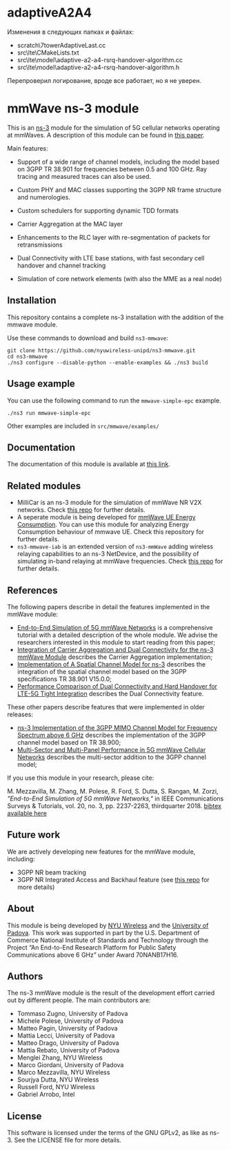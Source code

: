 # adaptiveA2A4
Изменения в следующих папках и файлах:

* scratch\7towerAdaptiveLast.cc
* src\lte\CMakeLists.txt
* src\lte\model\adaptive-a2-a4-rsrq-handover-algorithm.cc
* src\lte\model\adaptive-a2-a4-rsrq-handover-algorithm.h

Перепроверил логирование, вроде все работает, но я не уверен. 

  

# mmWave ns-3 module #

This is an [ns-3](https://www.nsnam.org "ns-3 Website") module for the simulation
of 5G cellular networks operating at mmWaves. A description of this module can be found in [this paper](https://ieeexplore.ieee.org/document/8344116/ "mmwave paper").

Main features:

* Support of a wide range of channel models, including the model based on 3GPP TR 38.901 for frequencies between 0.5 and 100 GHz. Ray tracing and measured traces can also be used.

* Custom PHY and MAC classes supporting the 3GPP NR frame structure and numerologies.

* Custom schedulers for supporting dynamic TDD formats

* Carrier Aggregation at the MAC layer

* Enhancements to the RLC layer with re-segmentation of packets for retransmissions

* Dual Connectivity with LTE base stations, with fast secondary cell handover and channel tracking

* Simulation of core network elements (with also the MME as a real node)

## Installation
This repository contains a complete ns-3 installation with the addition of the mmwave module. 

Use these commands to download and build `ns3-mmwave`:
```
git clone https://github.com/nyuwireless-unipd/ns3-mmwave.git
cd ns3-mmwave
./ns3 configure --disable-python --enable-examples && ./ns3 build
```

## Usage example
You can use the following command to run the `mmwave-simple-epc` example. 
```
./ns3 run mmwave-simple-epc
```
Other examples are included in `src/mmwave/examples/`

## Documentation
The documentation of this module is available at [this link](./src/mmwave/doc/mmwave-doc.md).

## Related modules
- MilliCar is an ns-3 module for the simulation of mmWave NR V2X networks. Check [this repo](https://github.com/signetlabdei/millicar) for further details.
- A seperate module is being developed for [mmWave UE Energy Consumption](https://github.com/arghasen10/mmwave-energy "mmwave-energy"). You can use this module for analyzing 
Energy Consumption behaviour of mmwave UE. Check this repository for further details.
- `ns3-mmwave-iab` is an extended version of `ns3-mmWave` adding wireless relaying capabilities to an ns-3 NetDevice, and the possibility of simulating in-band relaying at mmWave frequencies. Check [this repo](https://github.com/signetlabdei/ns3-mmwave-iab) for further details.

## References 
The following papers describe in detail the features implemented in the mmWave
module:
- [End-to-End Simulation of 5G mmWave Networks](https://ieeexplore.ieee.org/document/8344116/ "comst paper") is a comprehensive tutorial with a detailed description of the whole module. We advise the researchers interested in this module to start reading from this paper;
- [Integration of Carrier Aggregation and Dual Connectivity for the ns-3 mmWave Module](https://arxiv.org/abs/1802.06706 "wns3 2018") describes the Carrier Aggregation implementation;
- [Implementation of A Spatial Channel Model for ns-3](https://arxiv.org/abs/2002.09341 "wns3 2020") describes the integration of the spatial channel model based on the 3GPP specifications TR 38.901 V15.0.0;
- [Performance Comparison of Dual Connectivity and Hard Handover for LTE-5G Tight Integration](https://arxiv.org/abs/1607.05425 "simutools paper") describes the Dual Connectivity feature.

These other papers describe features that were implemented in older releases: 
- [ns-3 Implementation of the 3GPP MIMO Channel Model for Frequency Spectrum above 6 GHz](https://dl.acm.org/citation.cfm?id=3067678 "wns3 2017") describes the implementation of the 3GPP channel model based on TR 38.900;
- [Multi-Sector and Multi-Panel Performance in 5G mmWave Cellular Networks](https://arxiv.org/abs/1808.04905 "globecom2018") describes the multi-sector addition to the 3GPP channel model;

If you use this module in your research, please cite:

M. Mezzavilla, M. Zhang, M. Polese, R. Ford, S. Dutta, S. Rangan, M. Zorzi, _"End-to-End Simulation of 5G mmWave Networks,"_ in IEEE Communications Surveys & Tutorials, vol. 20, no. 3, pp. 2237-2263, thirdquarter 2018. [bibtex available here](https://ieeexplore.ieee.org/document/8344116/)

## Future work
We are actively developing new features for the mmWave module, including:
- 3GPP NR beam tracking
- 3GPP NR Integrated Access and Backhaul feature (see [this repo](https://github.com/signetlabdei/ns3-mmwave-iab) for more details)

## About
This module is being developed by [NYU Wireless](http://wireless.engineering.nyu.edu/) and the [University of Padova](http://mmwave.dei.unipd.it/).
This  work  was  supported  in  part by  the  U.S.  Department  of  Commerce  National  Institute  of  Standards  and Technology through the Project “An End-to-End Research Platform for Public Safety  Communications  above  6  GHz”  under  Award  70NANB17H16.



<!-- The new-handover branch offers integration between LTE and mmWave and dual connectivity features.
 -->

## Authors ##

The ns-3 mmWave module is the result of the development effort carried out by different people. The main contributors are: 
- Tommaso Zugno, University of Padova
- Michele Polese, University of Padova
- Matteo Pagin, University of Padova
- Mattia Lecci, University of Padova
- Matteo Drago, University of Padova
- Mattia Rebato, University of Padova
- Menglei Zhang, NYU Wireless
- Marco Giordani, University of Padova
- Marco Mezzavilla, NYU Wireless
- Sourjya Dutta, NYU Wireless
- Russell Ford, NYU Wireless
- Gabriel Arrobo, Intel

## License ##

This software is licensed under the terms of the GNU GPLv2, as like as ns-3. See the LICENSE file for more details.
